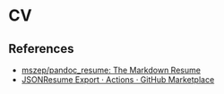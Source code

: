 # CV

## References

* [mszep/pandoc\_resume: The Markdown Resume](https://github.com/mszep/pandoc_resume)
* [JSONResume Export · Actions · GitHub Marketplace](https://github.com/marketplace/actions/jsonresume-export)
